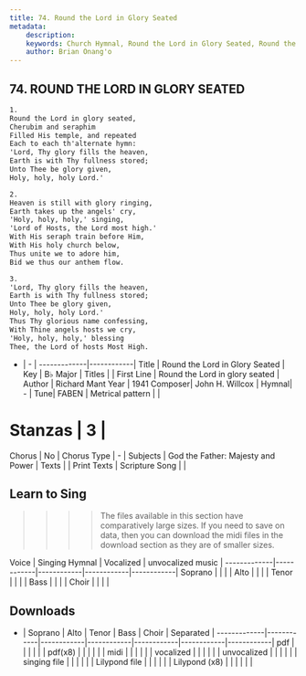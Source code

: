 ```yaml
---
title: 74. Round the Lord in Glory Seated
metadata:
    description: 
    keywords: Church Hymnal, Round the Lord in Glory Seated, Round the Lord in glory seated, 
    author: Brian Onang'o
---
```



## 74. ROUND THE LORD IN GLORY SEATED

```txt
1.
Round the Lord in glory seated, 
Cherubim and seraphim 
Filled His temple, and repeated 
Each to each th'alternate hymn: 
'Lord, Thy glory fills the heaven, 
Earth is with Thy fullness stored; 
Unto Thee be glory given, 
Holy, holy, holy Lord.' 

2.
Heaven is still with glory ringing, 
Earth takes up the angels' cry, 
'Holy, holy, holy,' singing, 
'Lord of Hosts, the Lord most high.' 
With His seraph train before Him, 
With His holy church below, 
Thus unite we to adore him, 
Bid we thus our anthem flow. 

3.
'Lord, Thy glory fills the heaven, 
Earth is with Thy fullness stored; 
Unto Thee be glory given, 
Holy, holy, holy Lord.' 
Thus Thy glorious name confessing, 
With Thine angels hosts we cry, 
'Holy, holy, holy,' blessing 
Thee, the Lord of hosts Most High.

```

- |   -  |
-------------|------------|
Title | Round the Lord in Glory Seated |
Key | B♭ Major |
Titles |  |
First Line | Round the Lord in glory seated |
Author | Richard Mant
Year | 1941
Composer| John H. Willcox |
Hymnal|  - |
Tune| FABEN |
Metrical pattern | |
# Stanzas | 3 |
Chorus | No |
Chorus Type | - |
Subjects | God the Father: Majesty and Power |
Texts |  |
Print Texts | 
Scripture Song |  |
  
## Learn to Sing

>>>> The files available in this section have comparatively large sizes. If you need to save on data, then you can download the midi files in the download section as they are of smaller sizes.

Voice |  Singing Hymnal | Vocalized | unvocalized music |
-------------|------------|------------|------------|------------|
Soprano | | | |
Alto | | | |
Tenor | | | |
Bass | | | |
Choir | | | |

## Downloads

- |  Soprano | Alto | Tenor | Bass | Choir | Separated |
-------------|------------|------------|------------|------------|------------|------------|
pdf | | | | | |
pdf(x8) | | | | | |
midi | | | | | |
vocalized | | | | | |
unvocalized | | | | | |
singing file | | | | | |
Lilypond file | | | | | |
Lilypond (x8) | | | | | |
  